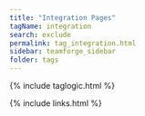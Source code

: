 ```yaml
---
title: "Integration Pages"
tagName: integration
search: exclude
permalink: tag_integration.html
sidebar: teamforge_sidebar
folder: tags
---
```

{% include taglogic.html %}

{% include links.html %}
